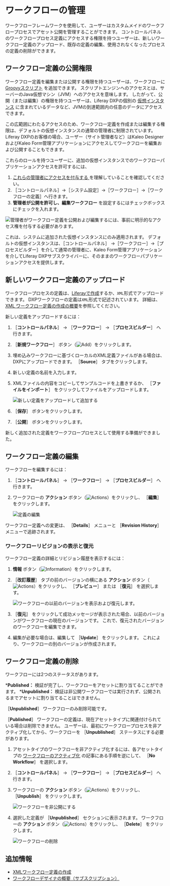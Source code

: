 # ワークフローの管理

ワークフローフレームワークを使用して、ユーザーはカスタムメイドのワークフロープロセスでアセット公開を管理することができます。 コントロールパネルのワークフロープロセス定義にアクセスする権限を持つユーザーは、新しいワークフロー定義のアップロード、既存の定義の編集、使用されなくなったプロセスの定義の削除ができます。

<a name="workflow-definition-publication-permissions" />

## ワークフロー定義の公開権限

ワークフロー定義を編集または公開する権限を持つユーザーは、ワークフローに [Groovyスクリプト](../../../system-administration/using-the-script-engine/using-the-script-engine.md) を追加できます。 スクリプトエンジンへのアクセスとは、サーバーのJava仮想マシン（JVM）へのアクセスを意味します。 したがって、公開（または編集）の権限を持つユーザーは、Liferay DXPの個別の [仮想インスタンス](../system-administration/../../../system-administration/configuring-liferay/virtual-instances/understanding-virtual-instances.md) に含まれているデータなど、JVMの到達範囲内の任意のデータにアクセスできます。

この広範囲にわたるアクセスのため、ワークフロー定義を作成または編集する権限は、デフォルトの仮想インスタンスの通常の管理者に制限されています。 Liferay DXPのお客様の場合、ユーザー（サイト管理者など）はKaleo DesignerおよびKaleo Form管理アプリケーションにアクセスしてワークフローを編集および公開することもできます。

これらのロールを持つユーザーに、追加の仮想インスタンスでのワークフローパブリケーションアクセスを許可するには、

1. [これらの管理者にアクセスを付与する ](../../../users-and-permissions/roles-and-permissions/understanding-roles-and-permissions.md)を理解していることを確認してください。
1. ［コントロールパネル］&rarr;［システム設定］&rarr;［ワークフロー］&rarr;［ワークフローの定義］へ行きます。
1. **管理者が公開を許可し、編集ワークフロー** を設定するにはチェックボックスにチェックを入れます。

![管理者がワークフロー定義を公開および編集するには、事前に明示的なアクセス権を付与する必要があります。](./managing-workflows/images/06.png)

これは、システムに追加された仮想インスタンスにのみ適用されます。 デフォルトの仮想インスタンスは、［コントロールパネル］ &rarr;［ワークフロー］&rarr;［プロセスビルダー］を介して通常の管理者に、Kaleo Form管理アプリケーションを介してLiferay DXPサブスクライバーに、そのままのワークフローパブリケーションアクセスを提供します。

<a name="uploading-a-new-workflow-definition" />

## 新しいワークフロー定義のアップロード

ワークフロープロセスの定義は、[Liferayで作成](./building-workflows.md)するか、`XML`形式でアップロードできます。 DXPワークフローの定義は`XML`形式で記述されています。 詳細は、[XML ワークフロー定義の作成の概要](../developer-guide/crafting-xml-workflow-definitions.md)を参照してください。

新しい定義をアップロードするには：

1. ［**コントロールパネル**］ &rarr; ［**ワークフロー**］ &rarr; ［**プロセスビルダー**］ へ行きます。
1. ［**新規ワークフロー**］ ボタン（![Add](../../../images/icon-add.png)）をクリックします。
1. 埋め込みワークフローに基づくローカルのXML定義ファイルがある場合は、DXPにアップロードできます。 ［**Source**］ タブをクリックします。
1. 新しい定義の名前を入力します。
1. XMLファイルの内容をコピーしてサンプルコードを上書きするか、 ［**ファイルをインポート**］ をクリックしてファイルをアップロードします。

    ![新しい定義をアップロードして追加する](./managing-workflows/images/01.png)

1. ［**保存**］ ボタンをクリックします。
1. ［**公開**］ ボタンをクリックします。

新しく追加された定義をワークフロープロセスとして使用する準備ができました。

<a name="editing-a-workflow-definition" />

## ワークフロー定義の編集

ワークフローを編集するには：

1. ［**コントロールパネル**］ &rarr; ［**ワークフロー**］ &rarr; ［**プロセスビルダー**］ へ行きます。
1. ワークフローの **アクション** ボタン（![Actions](../../../images/icon-actions.png)）をクリックし、 ［**編集**］ をクリックします。

    ![定義の編集](./managing-workflows/images/03.png)

ワークフロー定義への変更は、 ［**Details**］ メニューと ［**Revision History**］ メニューで追跡されます。

### ワークフローリビジョンの表示と復元

ワークフロー定義の詳細とリビジョン履歴を表示するには：

1. **情報** ボタン（![Information](../../../images/icon-information.png)）をクリックします。
1. ［**改訂履歴**］ タブの前のバージョンの横にある **アクション** ボタン（![Actions](../../../images/icon-actions.png)）をクリックし、 ［**プレビュー**］ または ［**復元**］ を選択します。

    ![ワークフローの以前のバージョンを表示および復元します。](./managing-workflows/images/02.png)

1. ［**復元**］ をクリックして成功メッセージが表示された場合、以前のバージョンがワークフローの現在のバージョンです。 これで、復元されたバージョンのワークフローを編集できます。
1. 編集が必要な場合は、編集して ［**Update**］ をクリックします。 これにより、ワークフローの別のバージョンが作成されます。

<a name="deleting-a-workflow-definition" />

## ワークフロー定義の削除

ワークフローには2つのステータスがあります。

***Published：** 検証が完了し、ワークフローをアセットに割り当てることができます。
***Unpublished：** 検証は非公開ワークフローでは実行されず、公開されるまでアセットに割り当てることはできません。

［**Unpublished**］ ワークフローのみ削除可能です。

［**Published**］ ワークフローの定義は、現在アセットタイプに関連付けられている場合は削除できません。 ユーザーは、最初にワークフロープロセスを非アクティブ化してから、ワークフローを ［**Unpublished**］ ステータスにする必要があります。

1. アセットタイプのワークフローを非アクティブ化するには、各アセットタイプの [ワークフローのアクティブ化](../using-workflows/activating-workflow.md) の記事にある手順を逆にして、 ［**No Workflow**］ を選択します。
1. ［**コントロールパネル**］ &rarr; ［**ワークフロー**］ &rarr; ［**プロセスビルダー**］ へ行きます。
1. ワークフローの **アクション** ボタン（![Actions](../../../images/icon-actions.png)）をクリックし、 ［**Unpublish**］ をクリックします。

    ![ワークフローを非公開にする](./managing-workflows/images/04.png)

1. 選択した定義が ［**Unpublished**］ セクションに表示されます。 ワークフローの **アクション** ボタン（![Actions](../../../images/icon-actions.png)）をクリックし、 ［**Delete**］ をクリックします。

    ![ワークフローの削除](./managing-workflows/images/05.png)

<a name="additional-information" />

## 追加情報

* [XMLワークフロー定義の作成](../developer-guide/crafting-xml-workflow-definitions.md)
* [ワークフローデザイナの概要（サブスクリプション）](./workflow-designer/workflow-designer-overview.md)
